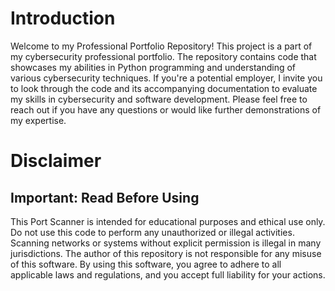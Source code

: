 # Introduction

Welcome to my Professional Portfolio Repository! This project is a part of my cybersecurity professional portfolio. The repository contains code that showcases my abilities in Python programming and understanding of various cybersecurity techniques. If you're a potential employer, I invite you to look through the code and its accompanying documentation to evaluate my skills in cybersecurity and software development. Please feel free to reach out if you have any questions or would like further demonstrations of my expertise.
# Disclaimer
## Important: Read Before Using

This Port Scanner is intended for educational purposes and ethical use only. Do not use this code to perform any unauthorized or illegal activities. Scanning networks or systems without explicit permission is illegal in many jurisdictions. The author of this repository is not responsible for any misuse of this software. By using this software, you agree to adhere to all applicable laws and regulations, and you accept full liability for your actions.